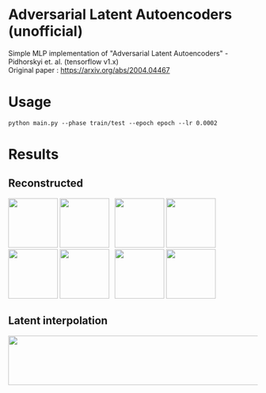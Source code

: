 # Adversarial Latent Autoencoders (unofficial)
Simple MLP implementation of "Adversarial Latent Autoencoders" - Pidhorskyi et. al.  (tensorflow v1.x)  
Original paper : https://arxiv.org/abs/2004.04467  

# Usage
~~~
python main.py --phase train/test --epoch epoch --lr 0.0002
~~~
# Results
## Reconstructed
<img src="https://user-images.githubusercontent.com/39647373/87861634-177a2100-c983-11ea-88b1-f3a4503689ba.jpg"  width="100" height="100"></img>
<img src="https://user-images.githubusercontent.com/39647373/87861689-a6873900-c983-11ea-9839-42d25c16a6bf.jpg"  width="100" height="100"></img>&ensp;
<img src="https://user-images.githubusercontent.com/39647373/87861738-07167600-c984-11ea-956f-887fa6c4f517.jpg"  width="100" height="100"></img>
<img src="https://user-images.githubusercontent.com/39647373/87861739-0847a300-c984-11ea-971e-1c5858f75721.jpg"  width="100" height="100"></img></br>
<img src="https://user-images.githubusercontent.com/39647373/87861746-0c73c080-c984-11ea-9536-ef627bc014ad.jpg"  width="100" height="100"></img>
<img src="https://user-images.githubusercontent.com/39647373/87861742-0bdb2a00-c984-11ea-88a8-6c2d495681a9.jpg"  width="100" height="100"></img>&ensp;
<img src="https://user-images.githubusercontent.com/39647373/87861744-0bdb2a00-c984-11ea-80ef-804b4a30c33d.jpg"  width="100" height="100"></img>
<img src="https://user-images.githubusercontent.com/39647373/87861745-0c73c080-c984-11ea-998c-8404497a5825.jpg"  width="100" height="100"></img>

## Latent interpolation
<img src="https://user-images.githubusercontent.com/39647373/87862932-62e6fc00-c990-11ea-84e2-b785cd20f8c5.jpg"  width="700" height="100"></img>
